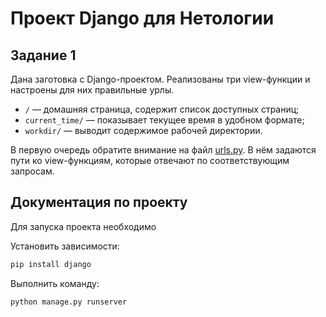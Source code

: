 # Проект Django для Нетологии

## Задание 1

Дана заготовка с Django-проектом. Реализованы три view-функции и настроены для них правильные урлы.

- `/` — домашняя страница, содержит список доступных страниц;
- `current_time/` — показывает текущее время в удобном формате;
- `workdir/` — выводит содержимое рабочей директории.

В первую очередь обратите внимание на файл [urls.py](./netology_lesson_1/netology_lesson_1/urls.py).
В нём задаются пути ко view-функциям, которые отвечают по соответствующим запросам.

## Документация по проекту

Для запуска проекта необходимо

Установить зависимости:

```bash
pip install django
```

Выполнить команду:

```bash
python manage.py runserver
```